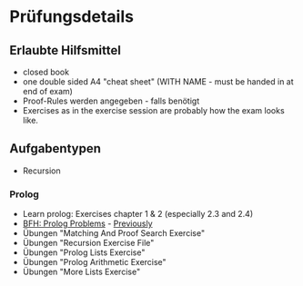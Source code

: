 # Prüfungsdetails


## Erlaubte Hilfsmittel

* closed book
* one double sided A4 "cheat sheet" (WITH NAME - must be handed in at end of exam)
* Proof-Rules werden angegeben - falls benötigt
* Exercises as in the exercise session are probably how the exam looks like.

## Aufgabentypen

* Recursion

### Prolog

* Learn prolog: Exercises chapter 1 & 2 (especially 2.3 and 2.4)
* [BFH: Prolog Problems](https://sites.google.com/site/prologsite/prolog-problems) -  [Previously](http://www.ic.unicamp.br/~meidanis/courses/mc336/2009s2/prolog/problemas/)
* Übungen "Matching And Proof Search Exercise"
* Übungen "Recursion Exercise File"
* Übungen "Prolog Lists Exercise"
* Übungen "Prolog Arithmetic Exercise"
* Übungen "More Lists Exercise"
